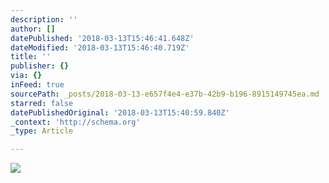 ```yaml
---
description: ''
author: []
datePublished: '2018-03-13T15:46:41.648Z'
dateModified: '2018-03-13T15:46:40.719Z'
title: ''
publisher: {}
via: {}
inFeed: true
sourcePath: _posts/2018-03-13-e657f4e4-e37b-42b9-b196-8915149745ea.md
starred: false
datePublishedOriginal: '2018-03-13T15:40:59.840Z'
_context: 'http://schema.org'
_type: Article

---
```

![](https://the-grid-user-content.s3-us-west-2.amazonaws.com/b0c6cd06-afdc-45a0-9f26-f6a25e2ffe87.jpg)